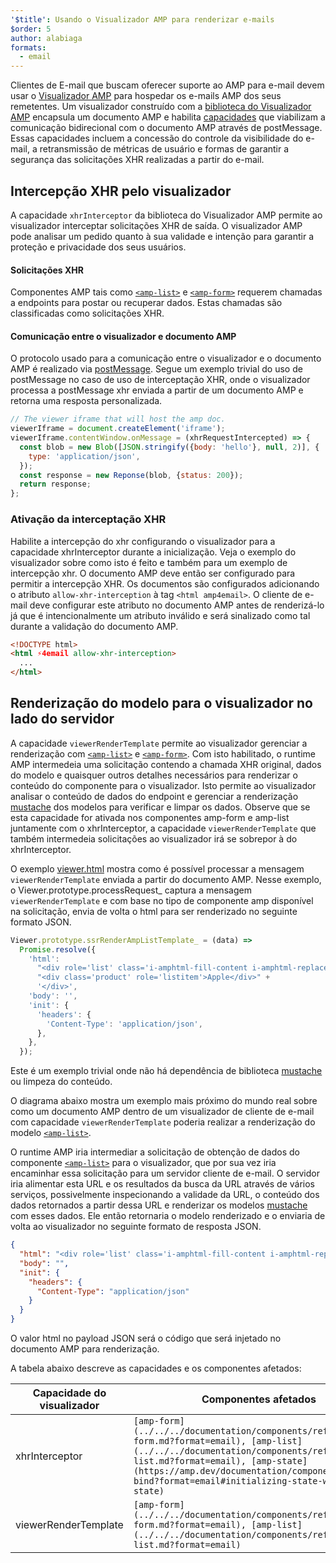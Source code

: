 ```yaml
---
'$title': Usando o Visualizador AMP para renderizar e-mails
$order: 5
author: alabiaga
formats:
  - email
---
```


Clientes de E-mail que buscam oferecer suporte ao AMP para e-mail devem usar o [Visualizador AMP](https://github.com/ampproject/amphtml/blob/main/extensions/amp-viewer-integration/integrating-viewer-with-amp-doc-guide.md) para hospedar os e-mails AMP dos seus remetentes. Um visualizador construído com a [biblioteca do Visualizador AMP](https://github.com/ampproject/amphtml/tree/main/extensions/amp-viewer-integration) encapsula um documento AMP e habilita [capacidades](https://github.com/ampproject/amphtml/blob/main/extensions/amp-viewer-integration/CAPABILITIES.md) que viabilizam a comunicação bidirecional com o documento AMP através de postMessage. Essas capacidades incluem a concessão do controle da visibilidade do e-mail, a retransmissão de métricas de usuário e formas de garantir a segurança das solicitações XHR realizadas a partir do e-mail.

## Intercepção XHR pelo visualizador

A capacidade `xhrInterceptor` da biblioteca do Visualizador AMP permite ao visualizador interceptar solicitações XHR de saída. O visualizador AMP pode analisar um pedido quanto à sua validade e intenção para garantir a proteção e privacidade dos seus usuários.

#### Solicitações XHR

Componentes AMP tais como [`<amp-list>`](../../../documentation/components/reference/amp-list.md?format=email) e [`<amp-form>`](../../../documentation/components/reference/amp-form.md?format=email) requerem chamadas a endpoints para postar ou recuperar dados. Estas chamadas são classificadas como solicitações XHR.

#### Comunicação entre o visualizador e documento AMP

O protocolo usado para a comunicação entre o visualizador e o documento AMP é realizado via [postMessage](https://developer.mozilla.org/en-US/docs/Web/API/Window/postMessage). Segue um exemplo trivial do uso de postMessage no caso de uso de interceptação XHR, onde o visualizador processa a postMessage xhr enviada a partir de um documento AMP e retorna uma resposta personalizada.

```js
// The viewer iframe that will host the amp doc.
viewerIframe = document.createElement('iframe');
viewerIframe.contentWindow.onMessage = (xhrRequestIntercepted) => {
  const blob = new Blob([JSON.stringify({body: 'hello'}, null, 2)], {
    type: 'application/json',
  });
  const response = new Reponse(blob, {status: 200});
  return response;
};
```

### Ativação da interceptação XHR

Habilite a intercepção do xhr configurando o visualizador para a capacidade xhrInterceptor durante a inicialização. Veja o exemplo do visualizador sobre como isto é feito e também para um exemplo de intercepção xhr. O documento AMP deve então ser configurado para permitir a intercepção XHR. Os documentos são configurados adicionando o atributo `allow-xhr-interception` à tag `<html amp4email>`. O cliente de e-mail deve configurar este atributo no documento AMP antes de renderizá-lo já que é intencionalmente um atributo inválido e será sinalizado como tal durante a validação do documento AMP.

```html
<!DOCTYPE html>
<html ⚡4email allow-xhr-interception>
  ...
</html>
```

## Renderização do modelo para o visualizador no lado do servidor

A capacidade `viewerRenderTemplate` permite ao visualizador gerenciar a renderização com [`<amp-list>`](../../../documentation/components/reference/amp-list.md?format=email) e [`<amp-form>`](../../../documentation/components/reference/amp-form.md?format=email). Com isto habilitado, o runtime AMP intermedeia uma solicitação contendo a chamada XHR original, dados do modelo e quaisquer outros detalhes necessários para renderizar o conteúdo do componente para o visualizador. Isto permite ao visualizador analisar o conteúdo de dados do endpoint e gerenciar a renderização [mustache](https://mustache.github.io/) dos modelos para verificar e limpar os dados. Observe que se esta capacidade for ativada nos componentes amp-form e amp-list juntamente com o xhrInterceptor, a capacidade `viewerRenderTemplate` que também intermedeia solicitações ao visualizador irá se sobrepor à do xhrInterceptor.

O exemplo [viewer.html](https://github.com/ampproject/amphtml/blob/main/examples/viewer.html) mostra como é possível processar a mensagem `viewerRenderTemplate` enviada a partir do documento AMP. Nesse exemplo, o Viewer.prototype.processRequest\_ captura a mensagem `viewerRenderTemplate` e com base no tipo de componente amp disponível na solicitação, envia de volta o html para ser renderizado no seguinte formato JSON.

```js
Viewer.prototype.ssrRenderAmpListTemplate_ = (data) =>
  Promise.resolve({
    'html':
      "<div role='list' class='i-amphtml-fill-content i-amphtml-replaced-content'>" +
      "<div class='product' role='listitem'>Apple</div>" +
      '</div>',
    'body': '',
    'init': {
      'headers': {
        'Content-Type': 'application/json',
      },
    },
  });
```

Este é um exemplo trivial onde não há dependência de biblioteca [mustache](https://mustache.github.io/) ou limpeza do conteúdo.

O diagrama abaixo mostra um exemplo mais próximo do mundo real sobre como um documento AMP dentro de um visualizador de cliente de e-mail com capacidade `viewerRenderTemplate` poderia realizar a renderização do modelo [`<amp-list>`](../../../documentation/components/reference/amp-list.md?format=email).

<amp-img alt="Viewer render template diagram" layout="responsive" width="372" height="279" src="/static/img/docs/viewer_render_template_diagram.png"></amp-img>

O runtime AMP iria intermediar a solicitação de obtenção de dados do componente [`<amp-list>`](../../../documentation/components/reference/amp-list.md?format=email) para o visualizador, que por sua vez iria encaminhar essa solicitação para um servidor cliente de e-mail. O servidor iria alimentar esta URL e os resultados da busca da URL através de vários serviços, possivelmente inspecionando a validade da URL, o conteúdo dos dados retornados a partir dessa URL e renderizar os modelos [mustache](https://mustache.github.io/) com esses dados. Ele então retornaria o modelo renderizado e o enviaria de volta ao visualizador no seguinte formato de resposta JSON.

```json
{
  "html": "<div role='list' class='i-amphtml-fill-content i-amphtml-replaced-content'> <div class='product' role='listitem'>List item 1</div> <div class='product' role='listitem'>List item 2</div> </div>",
  "body": "",
  "init": {
    "headers": {
      "Content-Type": "application/json"
    }
  }
}
```

O valor html no payload JSON será o código que será injetado no documento AMP para renderização.

A tabela abaixo descreve as capacidades e os componentes afetados:

<table>
  <thead>
    <tr>
      <th width="30%">Capacidade do visualizador</th>
      <th>Componentes afetados</th>
    </tr>
  </thead>
  <tbody>
    <tr>
      <td>xhrInterceptor</td>
      <td><code>[amp-form](../../../documentation/components/reference/amp-form.md?format=email), [amp-list](../../../documentation/components/reference/amp-list.md?format=email), [amp-state](https://amp.dev/documentation/components/amp-bind?format=email#initializing-state-with-amp-state)</code></td>
    </tr>
     <tr>
       <td>viewerRenderTemplate</td>
       <td><code>[amp-form](../../../documentation/components/reference/amp-form.md?format=email), [amp-list](../../../documentation/components/reference/amp-list.md?format=email)</code></td>
    </tr>
  </tbody>
</table>
